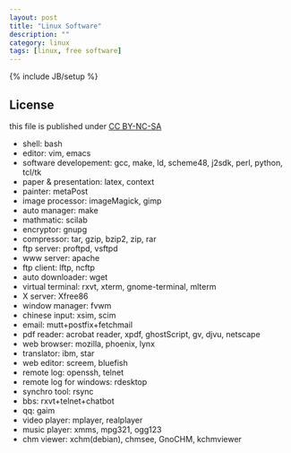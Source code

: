 ```yaml
---
layout: post
title: "Linux Software"
description: ""
category: linux
tags: [linux, free software]
---
```

{% include JB/setup %}
## License
this file is published under [CC BY-NC-SA](http://creativecommons.org/licenses/by-nc-sa/3.0/)

* shell: bash
* editor: vim, emacs
* software developement: gcc, make, ld, scheme48, j2sdk, perl, python, tcl/tk
* paper & presentation: latex, context
* painter: metaPost
* image processor: imageMagick, gimp
* auto manager: make
* mathmatic: scilab
* encryptor: gnupg
* compressor: tar, gzip, bzip2, zip, rar
* ftp server: proftpd, vsftpd
* www server: apache
* ftp client: lftp, ncftp
* auto downloader: wget
* virtual terminal: rxvt, xterm, gnome-terminal, mlterm
* X server: Xfree86
* window manager: fvwm
* chinese input: xsim, scim
* email: mutt+postfix+fetchmail
* pdf reader: acrobat reader, xpdf, ghostScript, gv, djvu, netscape
* web browser: mozilla, phoenix, lynx
* translator: ibm, star
* web editor: screem, bluefish
* remote log: openssh, telnet
* remote log for windows: rdesktop
* synchro tool: rsync
* bbs: rxvt+telnet+chatbot
* qq: gaim
* video player: mplayer, realplayer
* music player: xmms, mpg321, ogg123
* chm viewer: xchm(debian), chmsee, GnoCHM, kchmviewer

